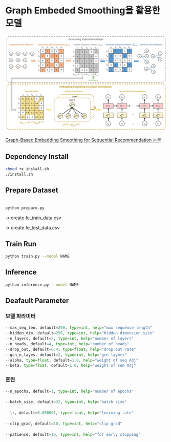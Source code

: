 # Graph Embeded Smoothing을 활용한 모델

<img src="https://github.com/zhuty16/GES/blob/master/framework.jpg?raw=true">

[Graph-Based Embedding Smoothing for Sequential Recommendation 논문](https://ieeexplore.ieee.org/abstract/document/9405450)

## Dependency Install

``` bash
chmod +x install.sh 
./install.sh
```
## Prepare Dataset

``` bash

python prepare.py

```

-> create fe_train_data.csv

-> create fe_test_data.csv

## Train Run 
``` bash
python train.py --model NAME
```

## Inference
``` bash
python inference.py --model NAME

```

## Deafault Parameter

### 모델 파라미터

``` python
--max_seq_len, default=200, type=int, help="max sequence length"
--hidden_dim, default=256, type=int, help="hidden dimension size"
--n_layers, default=2, type=int, help="number of layers"
--n_heads, default=4, type=int, help="number of heads"
--drop_out, default=0.4, type=float, help="drop out rate"
--gcn_n_layes, default=2, type=int, help="gcn layers"
--alpha, type=float, default=1.0, help="weight of seq Adj"
--beta, type=float, default=1.0, help="weight of sem Adj"
```



### 훈련

``` python
--n_epochs, default=1, type=int, help="number of epochs"

--batch_size, default=32, type=int, help="batch size"

--lr, default=0.000001, type=float, help="learning rate"

--clip_grad, default=10, type=int, help="clip grad"

--patience, default=10, type=int, help="for early stopping"
```

